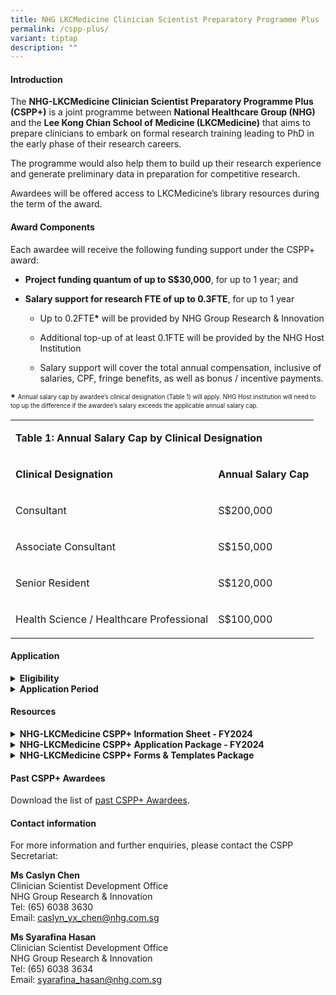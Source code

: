 ```yaml
---
title: NHG LKCMedicine Clinician Scientist Preparatory Programme Plus (CSPP Plus)
permalink: /cspp-plus/
variant: tiptap
description: ""
---
```

<h4><strong>Introduction</strong></h4>
<p>The <strong>NHG-LKCMedicine Clinician Scientist Preparatory Programme Plus (CSPP+)</strong> is
a joint programme between <strong>National Healthcare Group (NHG)</strong> and
the <strong>Lee Kong Chian School of Medicine (LKCMedicine)</strong> that
aims to prepare clinicians to embark on formal research training leading
to PhD in the early phase of their research careers.</p>
<p>The programme would also help them to build up their research experience
and generate preliminary data in preparation for competitive research.</p>
<p>Awardees will be offered access to LKCMedicine’s library resources during
the term of the award.</p>
<h4><strong>Award Components</strong></h4>
<p>Each awardee will receive the following funding support under the CSPP+
award:</p>
<ul data-tight="true" class="tight">
<li>
<p><strong>Project funding quantum of up to S$30,000</strong>, for up to
1 year; and</p>
</li>
<li>
<p><strong>Salary support for research FTE of up to 0.3FTE</strong>, for
up to 1 year</p>
<ul data-tight="true" class="tight">
<li>
<p>Up to 0.2FTE<strong>*</strong> will be provided by NHG Group Research &amp;
Innovation</p>
</li>
<li>
<p>Additional top-up of at least 0.1FTE will be provided by the NHG Host
Institution</p>
</li>
<li>
<p>Salary support will cover the total annual compensation, inclusive of
salaries, CPF, fringe benefits, as well as bonus / incentive payments.</p>
</li>
</ul>
</li>
</ul>
<p><strong>*</strong>  <sup><sub>Annual salary cap by awardee’s clinical designation (Table 1) will apply. NHG Host institution will need to top up the difference if the awardee’s salary exceeds the applicable annual salary cap.</sub></sup>
</p>
<p></p>
<table style="minWidth: 50px">
<colgroup>
<col>
<col>
</colgroup>
<tbody>
<tr>
<td rowspan="1" colspan="2">
<p><strong>Table 1: Annual Salary Cap by Clinical Designation</strong>
</p>
</td>
</tr>
<tr>
<td rowspan="1" colspan="1">
<p><strong>Clinical Designation</strong>
</p>
</td>
<td rowspan="1" colspan="1">
<p><strong>Annual Salary Cap</strong>
</p>
</td>
</tr>
<tr>
<td rowspan="1" colspan="1">
<p>Consultant</p>
</td>
<td rowspan="1" colspan="1">
<p>S$200,000</p>
</td>
</tr>
<tr>
<td rowspan="1" colspan="1">
<p>Associate Consultant</p>
</td>
<td rowspan="1" colspan="1">
<p>S$150,000</p>
</td>
</tr>
<tr>
<td rowspan="1" colspan="1">
<p>Senior Resident</p>
</td>
<td rowspan="1" colspan="1">
<p>S$120,000</p>
</td>
</tr>
<tr>
<td rowspan="1" colspan="1">
<p>Health Science / Healthcare Professional</p>
</td>
<td rowspan="1" colspan="1">
<p>S$100,000</p>
</td>
</tr>
</tbody>
</table>
<p></p>
<h4><strong>Application</strong></h4>
<div data-type="detailGroup" class="isomer-accordion-group isomer-accordion isomer-accordion-white">
<details class="isomer-details">
<summary><strong>Eligibility</strong>
</summary>
<div data-type="detailsContent" class="isomer-details-content">
<p><strong>a) Doctors</strong> (i.e., clinically qualified with MD/MBBS/BDS)
– Senior Residents enrolled in the NHG Residency Programme with indication
of continuation with NHG or Associate Consultants or Consultants (no more
than 5 years post-residency exit) with primary appointments at NHG institutions.
<br>OR
<br><strong>b) Health science / healthcare professionals</strong> with non-medical
degrees, such as nurses, pharmacists and other allied health professions
(as listed on <a href="https://www.moh.gov.sg/hpp/allied-health-professionals/career-practices/CareerNPracticesDetails/allied-health-professions" rel="noopener nofollow" target="_blank">MOH’s website</a>)
in clinical practice, with primary appointments at NHG institutions and
at least 3 years of clinical or relevant experience. Others may contact
the CSPP Secretariat for discussion on suitability of the programme. Applicants
should have attained at least Bachelors (Hons)/Masters with an Upper Second,
preferably First class honours degree in a relevant field. Experience as
first or co-author of research publications is preferred but not required.</p>
<p>All applicants should also fulfil the following criteria:</p>
<ul data-tight="true" class="tight">
<li>
<p>Have completed the <strong>NHG-LKCMedicine Clinician-Scientist Preparatory Programme (CSPP) with good outcomes</strong>;</p>
</li>
<li>
<p>Able to commit <strong>up to 0.3FTE</strong> to complete their research
project within the award period, with the approval of their Reporting Officer;</p>
</li>
<li>
<p>Demonstrates commitment <strong>to pursue the LKCMedicine PhD by Research Programme</strong>.</p>
</li>
</ul>
<p>Interested clinicians are strongly encouraged to contact the CSPP Secretariat
for discussion on suitability of the Programme prior to submitting a Letter
of Intent (LOI).</p>
<p></p>
</div>
</details>
</div>
<div data-type="detailGroup" class="isomer-accordion-group isomer-accordion isomer-accordion-white">
<details class="isomer-details">
<summary><strong>Application Period</strong>
</summary>
<div data-type="detailsContent" class="isomer-details-content">
<p>Applicants are required to submit all application documents (Table 2) <strong>in softcopy</strong> to
the CSPP Secretariat at NHG Group Research &amp; Innovation <u>through their Institution’s Clinical Research Unit (CRU) / Clinical Research and Innovation Office (CRIO)</u>.</p>
<p>The Institution’s CRU / CRIO will set respective internal deadlines for
the above submissions. Please check with your institutions for these deadlines.
The Institution’s CRU/ CRIO will ensure that the respective documents reach
the CSPP Secretariat by the stipulated deadlines. Applications submitted
after the call closing date and time will not be considered.</p>
<table style="minWidth: 50px">
<colgroup>
<col>
<col>
</colgroup>
<tbody>
<tr>
<td rowspan="1" colspan="2">
<p><strong>Table 2: CSPP+ Application Timeline</strong>
</p>
</td>
</tr>
<tr>
<td rowspan="1" colspan="1">
<p><strong>Call Opening</strong>
</p>
</td>
<td rowspan="1" colspan="1">
<p><strong>15 Oct 2024 (Tue)</strong>
</p>
</td>
</tr>
<tr>
<td rowspan="1" colspan="1">
<p><strong>Letter of Intent Submission Deadline:</strong>
<br>a) Letter of Intent (LOI);
<br>b) Applicant’s Curriculum Vitae (CV); and
<br>c) Other Supporting Documents, if any (e.g. Academic transcripts / graduation
certificates etc).</p>
</td>
<td rowspan="1" colspan="1">
<p><strong>12 Nov 2024 (Tue), 12pm (SGT)</strong>
</p>
</td>
</tr>
<tr>
<td rowspan="1" colspan="1">
<p><strong>Full Application Submission Deadline:</strong>
<br>a) Application Form;
<br>b) Budget Breakdown Form; and
<br>c)&nbsp;Mentors’ CVs.</p>
</td>
<td rowspan="1" colspan="1">
<p><strong>26 Nov 2024 (Tue), 12pm (SGT)</strong>
</p>
</td>
</tr>
</tbody>
</table>
<p></p>
<p></p>
<p></p>
</div>
</details>
</div>
<h4><strong>Resources</strong></h4>
<div data-type="detailGroup" class="isomer-accordion-group isomer-accordion isomer-accordion-white">
<details class="isomer-details">
<summary><strong>NHG-LKCMedicine CSPP+ Information Sheet - FY2024</strong>
</summary>
<div data-type="detailsContent" class="isomer-details-content">
<p>This document contains important information about the objective of the
scheme, award components, eligibility, application procedure, and evaluation
criteria, etc., and should be read carefully before proceeding to apply.</p>
<p>Download the latest <a href="https://for.sg/csppplusinfosheet" rel="noopener nofollow" target="_blank">CSPP+ Information Sheet</a>.</p>
<p></p>
</div>
</details>
</div>
<div data-type="detailGroup" class="isomer-accordion-group isomer-accordion isomer-accordion-white">
<details class="isomer-details">
<summary><strong>NHG-LKCMedicine CSPP+ Application Package - FY2024</strong>
</summary>
<div data-type="detailsContent" class="isomer-details-content">
<p>The CSPP+ Application Package consists of the following documents:
<br>1. Information Sheet
<br>2. Letter of Intent (LOI)
<br>3. Application Form
<br>4. Budget Breakdown Form
<br>5. Application Checklist (for reference only)
<br>6. NHG Funding Guidelines (CSPP+)</p>
<p>Download the latest <a href="https://for.sg/csppplus-application" rel="noopener nofollow" target="_blank">CSPP+ Application Package</a>.</p>
<p></p>
</div>
</details>
</div>
<div data-type="detailGroup" class="isomer-accordion-group isomer-accordion isomer-accordion-white">
<details class="isomer-details">
<summary><strong>NHG-LKCMedicine CSPP+ Forms &amp; Templates Package</strong>
</summary>
<div data-type="detailsContent" class="isomer-details-content">
<p>The CSPP+ Forms &amp; Templates zip folder consists of the following documents:
<br>1. CSPP+ Variation Forms - Budget Variation, Unbudgeted Item, Change of
Scope
<br>2. CSPP+ Final Report Template
<br>3. Annex for CSPP+ Final Report Template (Research Outcomes Tracking)
<br>4. NHG Research Funding Guidelines – CSPP+</p>
<p>Download the <a href="https://for.sg/cspp-plus-forms-templates" rel="noopener nofollow" target="_blank">CSPP+ Forms &amp; Templates Package here</a>.</p>
<p></p>
</div>
</details>
</div>
<p></p>
<h4><strong>Past CSPP+ Awardees</strong></h4>
<p>Download the list of <a href="https://for.sg/cspp-plus-past-awardees" rel="noopener nofollow" target="_blank">past CSPP+ Awardees</a>.</p>
<p></p>
<h4><strong>Contact information</strong></h4>
<p>For more information and further enquiries, please contact the CSPP Secretariat:</p>
<p><strong>Ms Caslyn Chen</strong>
<br>Clinician Scientist Development Office
<br>NHG Group Research &amp; Innovation
<br>Tel: (65) 6038 3630
<br>Email: <a href="mailto:caslyn_yx_chen@nhg.com.sg" rel="noopener noreferrer nofollow" target="_blank"><u>caslyn_yx_chen@nhg.com.sg</u></a>
</p>
<p></p>
<p><strong>Ms Syarafina Hasan</strong>
<br>Clinician Scientist Development Office
<br>NHG Group Research &amp; Innovation
<br>Tel: (65) 6038 3634
<br>Email: <a href="mailto:syarafina_hasan@nhg.com.sg" rel="noopener noreferrer nofollow" target="_blank"><u>syarafina_hasan@nhg.com.sg</u></a>
</p>
<p></p>
<p></p>
<p></p>
<p></p>
<p></p>
<p></p>
<p></p>
<p></p>
<p></p>